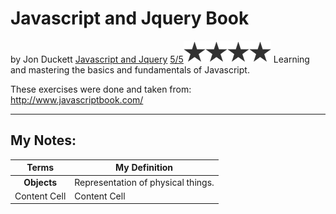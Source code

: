 # Javascript and Jquery Book 
by Jon Duckett
[Javascript and Jquery](/javascript-book-cover.jpg)
[5/5](/star.png)![5/5](/star.png)![5/5](/star.png)![5/5](/star.png)![5/5](/star.png)
Learning and mastering the basics and fundamentals of Javascript. 

These exercises were done and taken from: http://www.javascriptbook.com/

___

My Notes:
---


| Terms  | My Definition |
| :-------------: | ------------- |
| **Objects**   | Representation of physical things. |
| Content Cell  | Content Cell  |